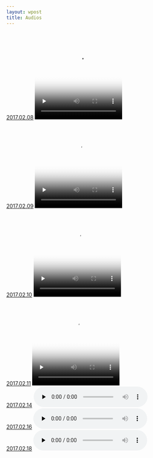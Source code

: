```yaml
---
layout: wpost
title: Audios
---
```


<div id="jita">
<a href="">2017.02.08</a>
  <video id="video_1" class="video-js vjs-default-skin" controls preload="none" width="230" height="230"
      poster="https://raw.githubusercontent.com/here1009/here1009.github.io/master/images/66.jpg"
      data-setup="{}">
    <source src="/audios/rowrowrowyourboat.mp4" type='video/mp4' />
  </video>
</div>
<div id="jita">
<a href="">2017.02.09</a>
  <video id="video_2" class="video-js vjs-default-skin" controls preload="none" width="230" height="230"
      poster="https://raw.githubusercontent.com/here1009/here1009.github.io/master/images/66.jpg"
      data-setup="{}">
    <source src="/audios/twinkletwinklelittlestar.mp4" type='video/mp4' />
  </video>
</div>
<div id="jita">
<a href="">2017.02.10</a>
  <video id="video_3" class="video-js vjs-default-skin" controls preload="none" width="230" height="230"
      poster="https://raw.githubusercontent.com/here1009/here1009.github.io/master/images/66.jpg"
      data-setup="{}">
    <source src="/audios/hushlittlebaby.mp4" type='video/mp4' />
  </video>
</div>
<div id="jita">
<a href="">2017.02.11</a>
  <video id="video_3" class="video-js vjs-default-skin" controls preload="none" width="230" height="230"
      poster="https://raw.githubusercontent.com/here1009/here1009.github.io/master/images/66.jpg"
      data-setup="{}">
    <source src="/audios/jinglebell.mp4" type='video/mp4' />
  </video>
</div>
<div id="jita">
<a href="">2017.02.14</a>
  <audio id="video_3" class="video-js vjs-default-skin" controls preload="none" width="230" height="230"
      poster="https://raw.githubusercontent.com/here1009/here1009.github.io/master/images/66.jpg"
      data-setup="{}">
    <source src="/audios/wet.wav" type='audio/wav' />
  </audio>
</div>
<div id="jita">
<a href="">2017.02.16</a>
  <audio id="video_3" class="video-js vjs-default-skin" controls preload="none" width="230" height="230"
      poster="https://raw.githubusercontent.com/here1009/here1009.github.io/master/images/66.jpg"
      data-setup="{}">
    <source src="/audios/rockabyebaby.wav" type='audio/wav' />
  </audio>
</div>
<div id="jita">
<a href="">2017.02.18</a>
  <audio id="video_3" class="video-js vjs-default-skin" controls preload="none" width="230" height="230"
      poster="https://raw.githubusercontent.com/here1009/here1009.github.io/master/images/66.jpg"
      data-setup="{}">
    <source src="/audios/olifor.wav" type='audio/wav' />
  </audio>
</div>
